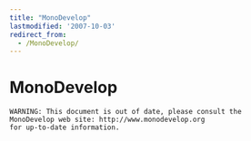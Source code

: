 ```yaml
---
title: "MonoDevelop"
lastmodified: '2007-10-03'
redirect_from:
  - /MonoDevelop/
---
```


MonoDevelop
===========

    WARNING: This document is out of date, please consult the
    MonoDevelop web site: http://www.monodevelop.org
    for up-to-date information.
